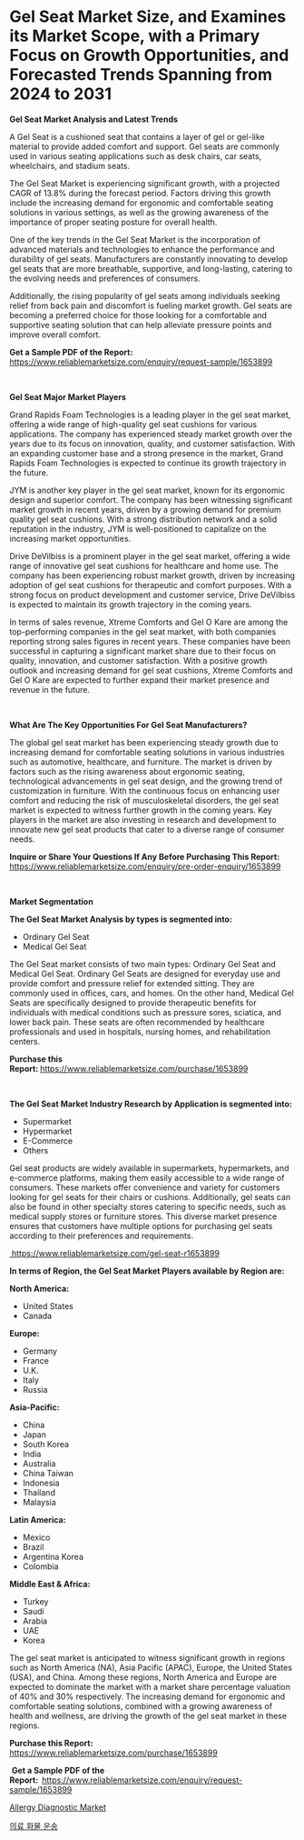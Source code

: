 <p><h1>Gel Seat Market Size, and Examines its Market Scope, with a Primary Focus on Growth Opportunities, and Forecasted Trends Spanning from 2024 to 2031</h1></p><p><strong>Gel Seat Market Analysis and Latest Trends</strong></p>
<p><p>A Gel Seat is a cushioned seat that contains a layer of gel or gel-like material to provide added comfort and support. Gel seats are commonly used in various seating applications such as desk chairs, car seats, wheelchairs, and stadium seats.</p><p>The Gel Seat Market is experiencing significant growth, with a projected CAGR of 13.8% during the forecast period. Factors driving this growth include the increasing demand for ergonomic and comfortable seating solutions in various settings, as well as the growing awareness of the importance of proper seating posture for overall health.</p><p>One of the key trends in the Gel Seat Market is the incorporation of advanced materials and technologies to enhance the performance and durability of gel seats. Manufacturers are constantly innovating to develop gel seats that are more breathable, supportive, and long-lasting, catering to the evolving needs and preferences of consumers.</p><p>Additionally, the rising popularity of gel seats among individuals seeking relief from back pain and discomfort is fueling market growth. Gel seats are becoming a preferred choice for those looking for a comfortable and supportive seating solution that can help alleviate pressure points and improve overall comfort.</p></p>
<p><strong>Get a Sample PDF of the Report:&nbsp;</strong> <a href="https://www.reliablemarketsize.com/enquiry/request-sample/1653899">https://www.reliablemarketsize.com/enquiry/request-sample/1653899</a></p>
<p>&nbsp;</p>
<p><strong>Gel Seat Major Market Players</strong></p>
<p><p>Grand Rapids Foam Technologies is a leading player in the gel seat market, offering a wide range of high-quality gel seat cushions for various applications. The company has experienced steady market growth over the years due to its focus on innovation, quality, and customer satisfaction. With an expanding customer base and a strong presence in the market, Grand Rapids Foam Technologies is expected to continue its growth trajectory in the future.</p><p>JYM is another key player in the gel seat market, known for its ergonomic design and superior comfort. The company has been witnessing significant market growth in recent years, driven by a growing demand for premium quality gel seat cushions. With a strong distribution network and a solid reputation in the industry, JYM is well-positioned to capitalize on the increasing market opportunities.</p><p>Drive DeVilbiss is a prominent player in the gel seat market, offering a wide range of innovative gel seat cushions for healthcare and home use. The company has been experiencing robust market growth, driven by increasing adoption of gel seat cushions for therapeutic and comfort purposes. With a strong focus on product development and customer service, Drive DeVilbiss is expected to maintain its growth trajectory in the coming years.</p><p>In terms of sales revenue, Xtreme Comforts and Gel O Kare are among the top-performing companies in the gel seat market, with both companies reporting strong sales figures in recent years. These companies have been successful in capturing a significant market share due to their focus on quality, innovation, and customer satisfaction. With a positive growth outlook and increasing demand for gel seat cushions, Xtreme Comforts and Gel O Kare are expected to further expand their market presence and revenue in the future.</p></p>
<p>&nbsp;</p>
<p><strong>What Are The Key Opportunities For Gel Seat Manufacturers?</strong></p>
<p><p>The global gel seat market has been experiencing steady growth due to increasing demand for comfortable seating solutions in various industries such as automotive, healthcare, and furniture. The market is driven by factors such as the rising awareness about ergonomic seating, technological advancements in gel seat design, and the growing trend of customization in furniture. With the continuous focus on enhancing user comfort and reducing the risk of musculoskeletal disorders, the gel seat market is expected to witness further growth in the coming years. Key players in the market are also investing in research and development to innovate new gel seat products that cater to a diverse range of consumer needs.</p></p>
<p><strong>Inquire or Share Your Questions If Any Before Purchasing This Report:</strong> <a href="https://www.reliablemarketsize.com/enquiry/pre-order-enquiry/1653899">https://www.reliablemarketsize.com/enquiry/pre-order-enquiry/1653899</a></p>
<p>&nbsp;</p>
<p><strong>Market Segmentation</strong></p>
<p><strong>The Gel Seat Market Analysis by types is segmented into:</strong></p>
<p><ul><li>Ordinary Gel Seat</li><li>Medical Gel Seat</li></ul></p>
<p><p>The Gel Seat market consists of two main types: Ordinary Gel Seat and Medical Gel Seat. Ordinary Gel Seats are designed for everyday use and provide comfort and pressure relief for extended sitting. They are commonly used in offices, cars, and homes. On the other hand, Medical Gel Seats are specifically designed to provide therapeutic benefits for individuals with medical conditions such as pressure sores, sciatica, and lower back pain. These seats are often recommended by healthcare professionals and used in hospitals, nursing homes, and rehabilitation centers.</p></p>
<p><strong>Purchase this Report:&nbsp;</strong><a href="https://www.reliablemarketsize.com/purchase/1653899">https://www.reliablemarketsize.com/purchase/1653899</a></p>
<p>&nbsp;</p>
<p><strong>The Gel Seat Market Industry Research by Application is segmented into:</strong></p>
<p><ul><li>Supermarket</li><li>Hypermarket</li><li>E-Commerce</li><li>Others</li></ul></p>
<p><p>Gel seat products are widely available in supermarkets, hypermarkets, and e-commerce platforms, making them easily accessible to a wide range of consumers. These markets offer convenience and variety for customers looking for gel seats for their chairs or cushions. Additionally, gel seats can also be found in other specialty stores catering to specific needs, such as medical supply stores or furniture stores. This diverse market presence ensures that customers have multiple options for purchasing gel seats according to their preferences and requirements.</p></p>
<p><a href="https://www.reliablemarketsize.com/gel-seat-r1653899">&nbsp;https://www.reliablemarketsize.com/gel-seat-r1653899</a></p>
<p><strong>In terms of Region, the Gel Seat Market Players available by Region are:</strong></p>
<p>
    <p> <strong> North America: </strong>
        <ul>
            <li>United States</li>
            <li>Canada</li>
        </ul>
        </p> 
    <p> <strong> Europe: </strong>
        <ul>
            <li>Germany</li>
            <li>France</li>
            <li>U.K.</li>
            <li>Italy</li>
            <li>Russia</li>
        </ul>
        </p> 
    <p> <strong> Asia-Pacific: </strong>
        <ul>
            <li>China</li>
            <li>Japan</li>
            <li>South Korea</li>
            <li>India</li>
            <li>Australia</li>
            <li>China Taiwan</li>
            <li>Indonesia</li>
            <li>Thailand</li>
            <li>Malaysia</li>
        </ul>
        </p> 
    <p> <strong> Latin America: </strong>
        <ul>
            <li>Mexico</li>
            <li>Brazil</li>
            <li>Argentina Korea</li>
            <li>Colombia</li>
        </ul>
        </p> 
    <p> <strong> Middle East & Africa: </strong>
        <ul>
            <li>Turkey</li>
            <li>Saudi</li>
            <li>Arabia</li>
            <li>UAE</li>
            <li>Korea</li>
        </ul>
    </p>
    </p>
<p><p>The gel seat market is anticipated to witness significant growth in regions such as North America (NA), Asia Pacific (APAC), Europe, the United States (USA), and China. Among these regions, North America and Europe are expected to dominate the market with a market share percentage valuation of 40% and 30% respectively. The increasing demand for ergonomic and comfortable seating solutions, combined with a growing awareness of health and wellness, are driving the growth of the gel seat market in these regions.</p></p>
<p><strong>Purchase this Report: </strong><a href="https://www.reliablemarketsize.com/purchase/1653899">https://www.reliablemarketsize.com/purchase/1653899</a></p>
<p>&nbsp;<strong>Get a Sample PDF of the Report:&nbsp;&nbsp;</strong><a href="https://www.reliablemarketsize.com/enquiry/request-sample/1653899">https://www.reliablemarketsize.com/enquiry/request-sample/1653899</a></p>
<p><strong></strong></p>
<p><p><a href="https://github.com/luckyshygirl/Market-Research-Report-List-6/blob/main/allergy-diagnostic-market.md">Allergy Diagnostic Market</a></p><p><a href="https://github.com/KellyLyncyh543964/Market-Research-Report-List-3/blob/main/448876781810.md">의료 화물 운송</a></p></p>